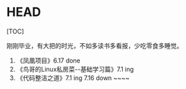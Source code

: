 # HEAD

[TOC]

刚刚毕业，有大把的时光，不如多读书多看报，少吃零食多睡觉。


1. 《凤凰项目》6.17 done
2. 《鸟哥的Linux私房菜--基础学习篇》7.1 ing 
3. 《代码整洁之道》7.1 ing 7.16 down ~~~~